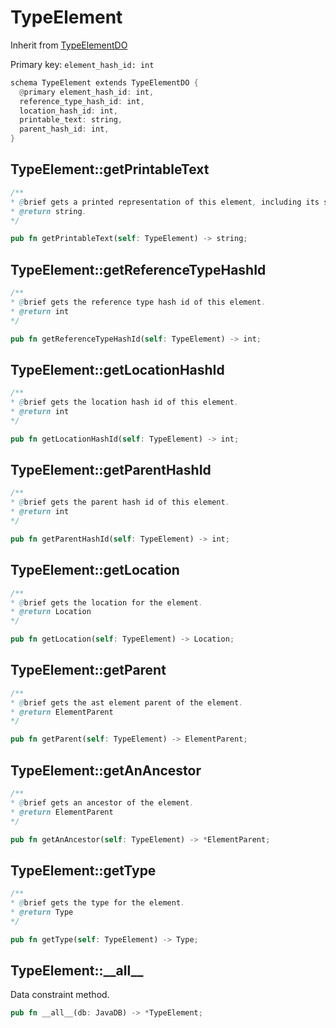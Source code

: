 # TypeElement

Inherit from [TypeElementDO](./TypeElementDO.md)

Primary key: `element_hash_id: int`

```rust
schema TypeElement extends TypeElementDO {
  @primary element_hash_id: int,
  reference_type_hash_id: int,
  location_hash_id: int,
  printable_text: string,
  parent_hash_id: int,
}
```
## TypeElement::getPrintableText

```java
/**
* @brief gets a printed representation of this element, including its structure where applicable.
* @return string.
*/
```
```rust
pub fn getPrintableText(self: TypeElement) -> string;
```
## TypeElement::getReferenceTypeHashId

```java
/**
* @brief gets the reference type hash id of this element.
* @return int
*/
```
```rust
pub fn getReferenceTypeHashId(self: TypeElement) -> int;
```
## TypeElement::getLocationHashId

```java
/**
* @brief gets the location hash id of this element.
* @return int
*/
```
```rust
pub fn getLocationHashId(self: TypeElement) -> int;
```
## TypeElement::getParentHashId

```java
/**
* @brief gets the parent hash id of this element.
* @return int
*/
```
```rust
pub fn getParentHashId(self: TypeElement) -> int;
```
## TypeElement::getLocation

```java
/**
* @brief gets the location for the element.
* @return Location 
*/
```
```rust
pub fn getLocation(self: TypeElement) -> Location;
```
## TypeElement::getParent

```java
/**
* @brief gets the ast element parent of the element.
* @return ElementParent 
*/
```
```rust
pub fn getParent(self: TypeElement) -> ElementParent;
```
## TypeElement::getAnAncestor

```java
/**
* @brief gets an ancestor of the element.
* @return ElementParent 
*/
```
```rust
pub fn getAnAncestor(self: TypeElement) -> *ElementParent;
```
## TypeElement::getType

```java
/**
* @brief gets the type for the element.
* @return Type
*/
```
```rust
pub fn getType(self: TypeElement) -> Type;
```
## TypeElement::\_\_all\_\_

Data constraint method.

```rust
pub fn __all__(db: JavaDB) -> *TypeElement;
```
